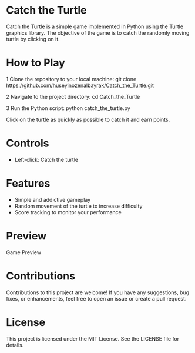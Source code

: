 # Catch the Turtle

Catch the Turtle is a simple game implemented in Python using the Turtle graphics library. The objective of the game is to catch the randomly moving turtle by clicking on it.

# How to Play
1 Clone the repository to your local machine:
git clone https://github.com/huseyinozenalbayrak/Catch_the_Turtle.git

2 Navigate to the project directory:
cd Catch_the_Turtle

3 Run the Python script:
python catch_the_turtle.py

Click on the turtle as quickly as possible to catch it and earn points.

# Controls
- Left-click: Catch the turtle

# Features
- Simple and addictive gameplay
- Random movement of the turtle to increase difficulty
- Score tracking to monitor your performance

# Preview
Game Preview

# Contributions
Contributions to this project are welcome! If you have any suggestions, bug fixes, or enhancements, feel free to open an issue or create a pull request.

# License
This project is licensed under the MIT License. See the LICENSE file for details.
